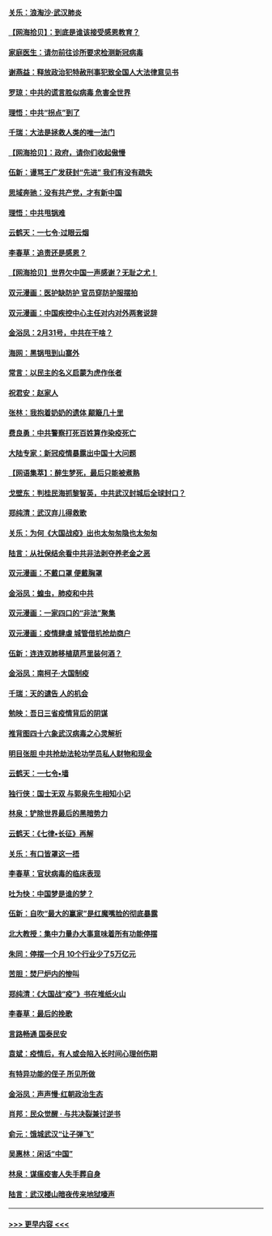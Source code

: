 #### [关乐：浪淘沙·武汉肺炎](../pages/nsc993/n11931792.md?t=03121131) 
#### [【网海拾贝】：到底是谁该接受感恩教育？](../pages/nsc993/n11931552.md?t=03121131) 
#### [家庭医生：请勿前往诊所要求检测新冠病毒](../pages/nsc993/n11929190.md?t=03121131) 
#### [谢燕益：释放政治犯特赦刑事犯致全国人大法律意见书](../pages/nsc993/n11928978.md?t=03121131) 
#### [罗琼：中共的谎言胜似病毒 危害全世界](../pages/nsc993/n11922636.md?t=03121131) 
#### [理悟：中共“拐点”到了](../pages/nsc993/n11928496.md?t=03121131) 
#### [千瑞：大法是拯救人类的唯一法门](../pages/nsc993/n11927637.md?t=03121131) 
#### [【网海拾贝】：政府，请你们收起傲慢](../pages/nsc993/n11926932.md?t=03121131) 
#### [伍新：谩骂王广发获封“先进” 我们有没有疏失](../pages/nsc993/n11926101.md?t=03121131) 
#### [思域奔驰：没有共产党，才有新中国](../pages/nsc993/n11926058.md?t=03121131) 
#### [理悟：中共甩锅难](../pages/nsc993/n11925355.md?t=03121131) 
#### [云鹤天：一七令·过眼云烟](../pages/nsc993/n11925284.md?t=03121131) 
#### [李春草：追责还是感恩？](../pages/nsc993/n11925274.md?t=03121131) 
#### [【网海拾贝】世界欠中国一声感谢？无耻之尤！](../pages/nsc993/n11925239.md?t=03121131) 
#### [双元漫画：医护缺防护 官员穿防护服摆拍](../pages/nsc993/n11923899.md?t=03121131) 
#### [双元漫画：中国疾控中心主任对内对外两套说辞](../pages/nsc993/n11921994.md?t=03121131) 
#### [金浴凤：2月31号，中共在干啥？](../pages/nsc993/n11922706.md?t=03121131) 
#### [海网：黑锅甩到山寨外](../pages/nsc993/n11922688.md?t=03121131) 
#### [常言：以民主的名义启蒙为虎作伥者](../pages/nsc993/n11922217.md?t=03121131) 
#### [祝君安：赵家人](../pages/nsc993/n11922209.md?t=03121131) 
#### [张林：我抱着奶奶的遗体 颠簸几十里](../pages/nsc993/n11920945.md?t=03121131) 
#### [费良勇：中共警察打死百姓算作染疫死亡](../pages/nsc993/n11919264.md?t=03121131) 
#### [大陆专家：新冠疫情暴露出中国十大问题](../pages/nsc993/n11919187.md?t=03121131) 
#### [【网语集萃】：醉生梦死，最后只能被煮熟](../pages/nsc993/n11918994.md?t=03121131) 
#### [戈壁东：判桂民海抓黎智英，中共武汉封城后全球封口？](../pages/nsc993/n11917982.md?t=03121131) 
#### [郑纯清：武汉弃儿得救歌](../pages/nsc993/n11917881.md?t=03121131) 
#### [关乐：为何《大国战疫》出也太匆匆隐也太匆匆](../pages/nsc993/n11917792.md?t=03121131) 
#### [陆言：从社保结余看中共非法剥夺养老金之恶](../pages/nsc993/n11917084.md?t=03121131) 
#### [双元漫画：不戴口罩 便戴胸罩](../pages/nsc993/n11916447.md?t=03121131) 
#### [金浴凤：蝗虫，肺疫和中共](../pages/nsc993/n11916904.md?t=03121131) 
#### [双元漫画：一家四口的“非法”聚集](../pages/nsc993/n11916378.md?t=03121131) 
#### [双元漫画：疫情肆虐 城管借机抢劫商户](../pages/nsc993/n11916310.md?t=03121131) 
#### [伍新：连连双肺移植葫芦里装何酒？](../pages/nsc993/n11913667.md?t=03121131) 
#### [金浴凤：南柯子·大国制疫](../pages/nsc993/n11913657.md?t=03121131) 
#### [千瑞：天的谴告  人的机会](../pages/nsc993/n11913309.md?t=03121131) 
#### [勉映：吾日三省疫情背后的阴谋](../pages/nsc993/n11913079.md?t=03121131) 
#### [推背图四十六象武汉病毒之心灵解析](../pages/nsc993/n11911761.md?t=03121131) 
#### [明目张胆 中共抢劫法轮功学员私人财物和现金](../pages/nsc993/n11910262.md?t=03121131) 
#### [云鹤天：一七令▪墙](../pages/nsc993/n11910627.md?t=03121131) 
#### [独行侠：国士无双 与郭泉先生相知小记](../pages/nsc993/n11910613.md?t=03121131) 
#### [林泉：铲除世界最后的黑暗势力](../pages/nsc993/n11909320.md?t=03121131) 
#### [云鹤天：《七律▪长征》再解](../pages/nsc993/n11909327.md?t=03121131) 
#### [关乐：有口皆罩这一捂](../pages/nsc993/n11908393.md?t=03121131) 
#### [李春草：官状病毒的临床表现](../pages/nsc993/n11908339.md?t=03121131) 
#### [吐为快：中国梦是谁的梦？](../pages/nsc993/n11906564.md?t=03121131) 
#### [伍新：自吹“最大的赢家”是红魔嘴脸的彻底暴露](../pages/nsc993/n11906407.md?t=03121131) 
#### [北大教授：集中力量办大事意味着所有功能停摆](../pages/nsc993/n11904800.md?t=03121131) 
#### [朱同：停摆一个月 10个行业少了5万亿元](../pages/nsc993/n11904498.md?t=03121131) 
#### [苦胆：焚尸炉内的惨叫](../pages/nsc993/n11904479.md?t=03121131) 
#### [郑纯清：《大国战“疫”》书在堆纸火山](../pages/nsc993/n11904450.md?t=03121131) 
#### [李春草：最后的挽歌](../pages/nsc993/n11904441.md?t=03121131) 
#### [言路畅通 国泰民安](../pages/nsc993/n11904222.md?t=03121131) 
#### [袁斌：疫情后，有人或会陷入长时间心理创伤期](../pages/nsc993/n11901514.md?t=03121131) 
#### [有特异功能的侄子 所见所做](../pages/nsc993/n11901154.md?t=03121131) 
#### [金浴凤：声声慢‧红朝政治生态](../pages/nsc993/n11899553.md?t=03121131) 
#### [肖邦：民众觉醒 · 与共决裂兼讨逆书](../pages/nsc993/n11898435.md?t=03121131) 
#### [俞元：饿城武汉“让子弹飞”](../pages/nsc993/n11898344.md?t=03121131) 
#### [吴惠林：闲话“中国”](../pages/nsc993/n11898182.md?t=03121131) 
#### [林泉：谋瘟疫害人失手葬自身](../pages/nsc993/n11897892.md?t=03121131) 
#### [陆言：武汉楼山暗夜传来地狱嚎声](../pages/nsc993/n11897033.md?t=03121131) 

----
#### [ >>> 更早内容 <<< ](../indexes/nsc993-earlier.md)
